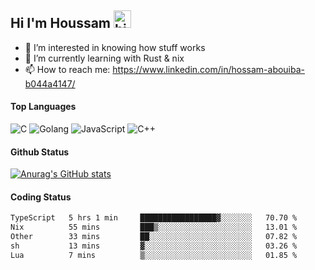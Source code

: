 ## Hi I'm Houssam <img src="https://user-images.githubusercontent.com/1303154/88677602-1635ba80-d120-11ea-84d8-d263ba5fc3c0.gif" width="28px" alt="hi">

- 👀 I’m interested in knowing how stuff works
- 🔭 I’m currently learning with Rust & nix
- 📫 How to reach me: https://www.linkedin.com/in/hossam-abouiba-b044a4147/

#### Top Languages

![C](https://img.shields.io/badge/c-%2300599C.svg?style=for-the-badge&logo=c&logoColor=white)
![Golang](https://img.shields.io/badge/go-blue?style=for-the-badge&logo=Goland)
![JavaScript](https://img.shields.io/badge/javascript-%23323330.svg?style=for-the-badge&logo=javascript&logoColor=%23F7DF1E)
![C++](https://img.shields.io/badge/C%2B%2B-blue?style=for-the-badge&logo=C%2B%2B)


#### Github Status
[![Anurag's GitHub stats](https://github-readme-stats.vercel.app/api?username=0xhoussam&theme=tokyonight)](https://github.com/anuraghazra/github-readme-stats)

#### Coding Status
<!--START_SECTION:waka-->

```txt
TypeScript   5 hrs 1 min     █████████████████▓░░░░░░░   70.70 %
Nix          55 mins         ███▒░░░░░░░░░░░░░░░░░░░░░   13.01 %
Other        33 mins         ██░░░░░░░░░░░░░░░░░░░░░░░   07.82 %
sh           13 mins         ▓░░░░░░░░░░░░░░░░░░░░░░░░   03.26 %
Lua          7 mins          ▒░░░░░░░░░░░░░░░░░░░░░░░░   01.85 %
```

<!--END_SECTION:waka-->
